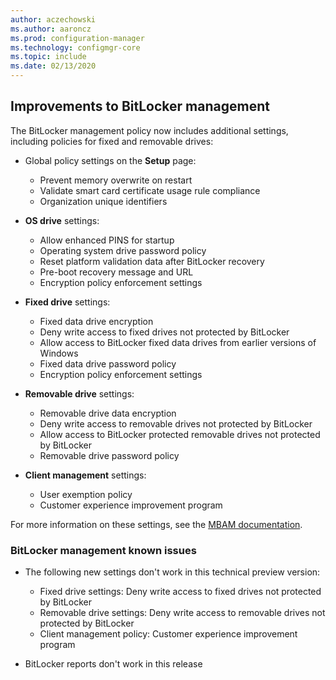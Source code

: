 ```yaml
---
author: aczechowski
ms.author: aaroncz
ms.prod: configuration-manager
ms.technology: configmgr-core
ms.topic: include
ms.date: 02/13/2020
---
```


## <a name="bkmk_bitlocker"></a> Improvements to BitLocker management

<!--5925683-->

The BitLocker management policy now includes additional settings, including policies for fixed and removable drives:

- Global policy settings on the **Setup** page:

  - Prevent memory overwrite on restart
  - Validate smart card certificate usage rule compliance
  - Organization unique identifiers

- **OS drive** settings:

  - Allow enhanced PINS for startup
  - Operating system drive password policy
  - Reset platform validation data after BitLocker recovery
  - Pre-boot recovery message and URL
  - Encryption policy enforcement settings

- **Fixed drive** settings:

  - Fixed data drive encryption
  - Deny write access to fixed drives not protected by BitLocker
  - Allow access to BitLocker fixed data drives from earlier versions of Windows
  - Fixed data drive password policy
  - Encryption policy enforcement settings

- **Removable drive** settings:

  - Removable drive data encryption
  - Deny write access to removable drives not protected by BitLocker
  - Allow access to BitLocker protected removable drives not protected by BitLocker
  - Removable drive password policy

- **Client management** settings:

  - User exemption policy
  - Customer experience improvement program

For more information on these settings, see the [MBAM documentation](https://docs.microsoft.com/microsoft-desktop-optimization-pack/mbam-v25/planning-for-mbam-25-group-policy-requirements).

### BitLocker management known issues

- The following new settings don't work in this technical preview version:

  - Fixed drive settings: Deny write access to fixed drives not protected by BitLocker
  - Removable drive settings: Deny write access to removable drives not protected by BitLocker
  - Client management policy: Customer experience improvement program

- BitLocker reports don't work in this release
